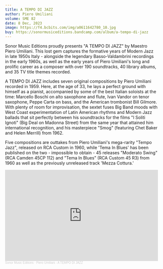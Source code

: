 ```yaml
---
title: A TEMPO DI JAZZ
author: Piero Umiliani
volume: SME 82
date: 8 Dec, 2023
image: https://f4.bcbits.com/img/a0611642780_10.jpg
buy: https://sonormusiceditions.bandcamp.com/album/a-tempo-di-jazz
---
```

Sonor Music Editions proudly presents "A TEMPO DI JAZZ" by Maestro Piero Umiliani. This lost gem captures the formative years of Modern Jazz in late 1950s Italy - alongside the legendary Basso-Valdambrini recordings in the early 1960s, as well as the early years of Piero Umiliani's long and prolific career as a composer with over 190 soundtracks, 40 library albums, and 35 TV title themes recorded.

A TEMPO DI JAZZ includes seven original compositions by Piero Umiliani recorded in 1959. Here, at the age of 33, he lays a perfect ground with himself as a pianist, accompanied by some of the best Italian soloists at the time: Marcello Boschi on alto saxophone and flute, Ivan Vandor on tenor saxophone, Peppe Carta on bass, and the American trombonist Bill Gilmore. With plenty of room for improvisation, the sextet fuses Big Band moods with West Coast experimentation of Latin American rhythms and Modern Jazz ballads that sit perfectly between his soundtracks for the films "I Soliti Ignoti" (Big Deal on Madonna Street) from the same year that attained him international recognition, and his masterpiece "Smog" (featuring Chet Baker and Helen Merrill) from 1962.

Five compositions are outtakes from Piero Umiliani's mega-rarity "Tempo Jazz", released on RCA Custom in 1960, while 'Tema In Blues' has been published on the two - impossible to obtain - 45 releases "Moderato Swing" (RCA Camden 45CP 112) and "Tema In Blues" (RCA Custom 45 R3) from 1960 as well as the previously unreleased track 'Mezza Cottura.'

<iframe width="100%" height="300" scrolling="no" frameborder="no" allow="autoplay" src="https://w.soundcloud.com/player/?url=https%3A//api.soundcloud.com/tracks/1665419907&color=%23ff5500&auto_play=false&hide_related=true&show_comments=false&show_user=true&show_reposts=false&show_teaser=false&visual=true"></iframe><div style="font-size: 10px; color: #cccccc;line-break: anywhere;word-break: normal;overflow: hidden;white-space: nowrap;text-overflow: ellipsis; font-family: Interstate,Lucida Grande,Lucida Sans Unicode,Lucida Sans,Garuda,Verdana,Tahoma,sans-serif;font-weight: 100;"><a href="https://soundcloud.com/sonormusiceditions" title="Sonor Music Editions" target="_blank" style="color: #cccccc; text-decoration: none;">Sonor Music Editions</a> · <a href="https://soundcloud.com/sonormusiceditions/piero-umiliani-a-tempo-di-jazz" title="Piero Umiliani - A TEMPO DI JAZZ" target="_blank" style="color: #cccccc; text-decoration: none;">Piero Umiliani - A TEMPO DI JAZZ</a></div>
